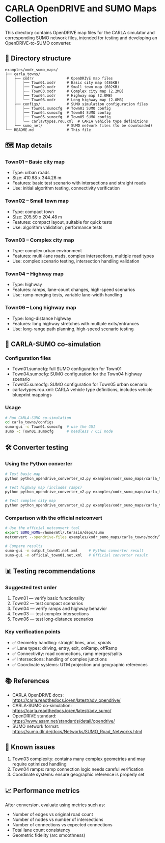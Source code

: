 # CARLA OpenDRIVE and SUMO Maps Collection

This directory contains OpenDRIVE map files for the CARLA simulator and corresponding SUMO network files, intended for testing and developing an OpenDRIVE-to-SUMO converter.

## 📁 Directory structure

```
examples/xodr_sumo_maps/
├── carla_towns/
│   ├── xodr/               # OpenDRIVE map files
│   │   ├── Town01.xodr     # Basic city map (486KB)
│   │   ├── Town02.xodr     # Small town map (602KB)
│   │   ├── Town03.xodr     # Complex city map (2.2MB)
│   │   ├── Town04.xodr     # Highway map (2.0MB)
│   │   └── Town06.xodr     # Long highway map (2.0MB)
│   ├── configs/            # SUMO simulation configuration files
│   │   ├── Town01.sumocfg  # Town01 SUMO config
│   │   ├── Town04.sumocfg  # Town04 SUMO config
│   │   ├── Town05.sumocfg  # Town05 SUMO config
│   │   └── carlavtypes.rou.xml  # CARLA vehicle type definitions
│   └── sumo_net/           # SUMO network files (to be downloaded)
└── README.md               # This file
```

## 🗺️ Map details

### Town01 – Basic city map
- Type: urban roads
- Size: 410.68 x 344.26 m
- Features: basic test scenario with intersections and straight roads
- Use: initial algorithm testing, connectivity verification

### Town02 – Small town map
- Type: compact town
- Size: 205.59 x 204.48 m
- Features: compact layout, suitable for quick tests
- Use: algorithm validation, performance tests

### Town03 – Complex city map
- Type: complex urban environment
- Features: multi-lane roads, complex intersections, multiple road types
- Use: complex scenario testing, intersection handling validation

### Town04 – Highway map
- Type: highway
- Features: ramps, lane-count changes, high-speed scenarios
- Use: ramp merging tests, variable lane-width handling

### Town06 – Long highway map
- Type: long-distance highway
- Features: long highway stretches with multiple exits/entrances
- Use: long-range path planning, high-speed scenario testing

## 🚗 CARLA-SUMO co-simulation

### Configuration files
- Town01.sumocfg: full SUMO configuration for Town01
- Town04.sumocfg: SUMO configuration for the Town04 highway scenario
- Town05.sumocfg: SUMO configuration for Town05 urban scenario
- carlavtypes.rou.xml: CARLA vehicle type definitions, includes vehicle blueprint mappings

### Usage
```bash
# Run CARLA-SUMO co-simulation
cd carla_towns/configs
sumo-gui -c Town01.sumocfg  # use the GUI
sumo -c Town01.sumocfg      # headless / CLI mode
```

## 🛠️ Converter testing

### Using the Python converter
```bash
# Test basic map
python python_opendrive_converter_v2.py examples/xodr_sumo_maps/carla_towns/xodr/Town01.xodr output_town01.net.xml

# Test highway map (includes ramps)
python python_opendrive_converter_v2.py examples/xodr_sumo_maps/carla_towns/xodr/Town04.xodr output_town04.net.xml

# Test complex city map
python python_opendrive_converter_v2.py examples/xodr_sumo_maps/carla_towns/xodr/Town03.xodr output_town03.net.xml
```

### Comparison with the official netconvert
```bash
# Use the official netconvert tool
export SUMO_HOME=/home/mtl/.terasim/deps/sumo
netconvert --opendrive-files examples/xodr_sumo_maps/carla_towns/xodr/Town01.xodr -o official_town01.net.xml

# Compare results
sumo-gui -n output_town01.net.xml     # Python converter result
sumo-gui -n official_town01.net.xml   # Official converter result
```

## 📊 Testing recommendations

### Suggested test order
1. Town01 — verify basic functionality
2. Town02 — test compact scenarios
3. Town04 — verify ramps and highway behavior
4. Town03 — test complex intersections
5. Town06 — test long-distance scenarios

### Key verification points
- ✅ Geometry handling: straight lines, arcs, spirals
- ✅ Lane types: driving, entry, exit, onRamp, offRamp
- ✅ Connectivity: road connections, ramp merges/splits
- ✅ Intersections: handling of complex junctions
- ✅ Coordinate systems: UTM projection and geographic references

## 📚 References

- CARLA OpenDRIVE docs: https://carla.readthedocs.io/en/latest/adv_opendrive/
- CARLA-SUMO co-simulation: https://carla.readthedocs.io/en/latest/adv_sumo/
- OpenDRIVE standard: https://www.asam.net/standards/detail/opendrive/
- SUMO network format: https://sumo.dlr.de/docs/Networks/SUMO_Road_Networks.html

## 🐛 Known issues

1. Town03 complexity: contains many complex geometries and may require optimized handling
2. Town04 ramps: ramp connection logic needs careful verification
3. Coordinate systems: ensure geographic reference is properly set

## 📈 Performance metrics

After conversion, evaluate using metrics such as:
- Number of edges vs original road count
- Number of nodes vs number of intersections
- Number of connections vs expected connections
- Total lane count consistency
- Geometric fidelity (arc smoothness)